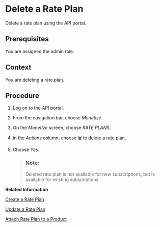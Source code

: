 <!-- loiod4181ad418e4446e830c498d672204ff -->

<link rel="stylesheet" type="text/css" href="../../css/sap-icons.css"/>

# Delete a Rate Plan

Delete a rate plan using the API portal.



<a name="loiod4181ad418e4446e830c498d672204ff__prereq_iqk_hsp_bz"/>

## Prerequisites

You are assigned the admin role.



<a name="loiod4181ad418e4446e830c498d672204ff__context_vp5_331_d1b"/>

## Context

You are deleting a rate plan.



<a name="loiod4181ad418e4446e830c498d672204ff__steps_wp5_331_d1b"/>

## Procedure

1.  Log on to the API portal.

2.  From the navigation bar, choose *Monetize*.

3.  On the *Monetize* screen, choose *RATE PLANS*.

4.  in the *Actions* column, choose :wastebasket: to delete a rate plan.

5.  Choose *Yes*.

    > ### Note:  
    > Deleted rate plan is not available for new subscriptions, but is available for existing subscriptions.


**Related Information**  


[Create a Rate Plan](create-a-rate-plan-cfe6a30.md "Create a rate plan using the API portal.")

[Update a Rate Plan](update-a-rate-plan-b8c1e6b.md "Update a rate plan using the API portal.")

[Attach Rate Plan to a Product](attach-rate-plan-to-a-product-cc5c942.md "Attach a rate plan to a product using the API portal.")

